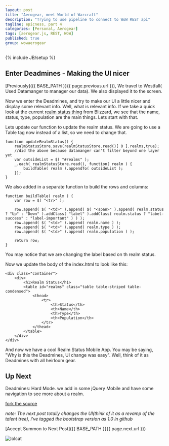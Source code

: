 ```yaml
---
layout: post
title: "Aerogear, meet World of Warcraft"
description: "Trying to use pipeline to connect to WoW REST api"
tagline: epicness, part 4
categories: [Personal, Aerogear]
tags: [aerogear.js, REST, WoW]
published: true
group: wowaerogear
---
```

{% include JB/setup %}

## Enter Deadmines - Making the UI nicer

[Previously]({{ BASE_PATH }}{{ page.previous.url }}),  We travel to Westfall( Used Datamanger to manager our data).  We also displayed it to the screen.

Now we enter the Deadmines, and try to make our UI a little nicer and display some relevant info.  Well, what is relevant info.  If we take a quick look at the current [realm status thing](http://us.battle.net/wow/en/status) from Blizzard, we see that the name, status, type, population are the main things.  Lets start with that.


Lets update our function to update the realm status.  We are going to use a Table tag now instead of a list, so we need to change that.

	function updateRealmStatus() {
        realmStatusStore.save(realmStatusStore.read()[ 0 ].realms,true);
        //did the above because datamanger can't filter beyond one layer yet
        var outsideList = $( "#realms" );
        _.each( realmStatusStore.read(), function( realm ) {
            buildTable( realm ).appendTo( outsideList );
        });
    }

We also added in a separate function to build the rows and columns:


    function buildTable( realm ) {
        var row = $( "<tr>" );

        row.append( $( "<td>" ).append( $( "<span>" ).append( realm.status ? "Up" : "Down" ).addClass( "label" ).addClass( realm.status ? "label-success" : "label-important" ) ) );
        row.append( $( "<td>" ).append( realm.name ) );
        row.append( $( "<td>" ).append( realm.type ) );
        row.append( $( "<td>" ).append( realm.population ) );

        return row;
    }

You may notice that we are changing the label based on th realm status.

Now we update the body of the index.html to look like this:

	<div class="container">
        <div>
            <h1>Realm Status</h1>
            <table id="realms" class="table table-striped table-condensed">
                <thead>
                    <tr>
                        <th>Status</th>
                        <th>Name</th>
                        <th>Type</th>
                        <th>Population</th>
                    </tr>
                </thead>
            </table>
        </div>
    </div>


And now we have a cool Realm Status Mobile App.  You may be saying, "Why is this the Deadmines,  UI change was easy".  Well, think of it as Deadmines with all heirloom gear.

## Up Next

Deadmines: Hard Mode.  we add in some jQuery Mobile and have some navigation to see more about a realm.

[fork the source](https://github.com/lholmquist/WoWAerogear)

_note:  The next post totally changes the UI(think of it as a revamp of the talent tree),  i've tagged the bootstrap version as 1.0 in github_

[Accept Summon to Next Post]({{ BASE_PATH }}{{ page.next.url }})

![lolcat](http://lolcat.com/pics/purplzkitty.jpg)


